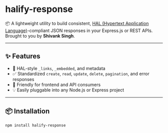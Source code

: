# halify-response

📦 A lightweight utility to build consistent, [HAL (Hypertext Application Language)](https://stateless.group/hal_specification.html)-compliant JSON responses in your Express.js or REST APIs.  
Brought to you by **Shivank Singh**.

---

## ✨ Features

- 🔗 HAL-style `_links`, `_embedded`, and metadata
- ✅ Standardized `create`, `read`, `update`, `delete`, `pagination`, and error responses
- 💬 Friendly for frontend and API consumers
- 💡 Easily pluggable into any Node.js or Express project

---

## 📦 Installation

```bash
npm install halify-response
